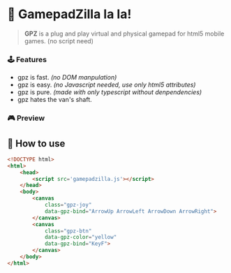 # :t-rex: GamepadZilla la la!

> **GPZ** is a plug and play virtual and physical gamepad for html5 mobile games. (no script need)

### :joystick: Features

 * gpz is fast. _(no DOM manpulation)_
 * gpz is easy. _(no Javascript needed, use only html5 attributes)_
 * gpz is pure. _(made with only typescript without denpendencies)_
 * gpz hates the van's shaft.

### :video_game: Preview

## :minibus: How to use

```html
<!DOCTYPE html>
<html>
    <head>
        <script src='gamepadzilla.js'></script>
    </head>
    <body>
        <canvas
            class="gpz-joy"
            data-gpz-bind="ArrowUp ArrowLeft ArrowDown ArrowRight">
        </canvas>
        <canvas
            class="gpz-btn"
            data-gpz-color="yellow"
            data-gpz-bind="KeyF">
        </canvas>
    </body>
</html>
```
